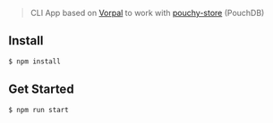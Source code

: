 > CLI App based on [Vorpal](http://vorpal.js.org/) to work with [pouchy-store](https://github.com/eFishery/pouchy-store) (PouchDB)

## Install

```bash
$ npm install
```


## Get Started

```bash
$ npm run start
```
